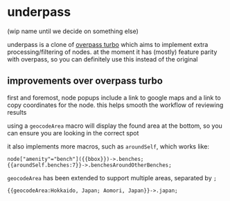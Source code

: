 # underpass

(wip name until we decide on something else)

underpass is a clone of [overpass turbo](https://overpass-turbo.eu/)
which aims to implement extra processing/filtering of nodes.
at the moment it has (mostly) feature parity with overpass, so you can definitely use this instead of the original


## improvements over overpass turbo

first and foremost, node popups include a link to google maps and a link to copy coordinates for the node.
this helps smooth the workflow of reviewing results

using a `geocodeArea` macro will display the found area at the bottom, so you can ensure you are looking in the correct spot

it also implements more macros, such as `aroundSelf`, which works like:

```
node["amenity"="bench"]({{bbox}})->.benches;
{{aroundSelf.benches:7}}->.benchesAroundOtherBenches;
```

`geocodeArea` has been extended to support multiple areas, separated by `;`

```
{{geocodeArea:Hokkaido, Japan; Aomori, Japan}}->.japan;
```
